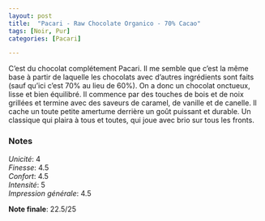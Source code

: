 ```yaml
---
layout: post
title:  "Pacari - Raw Chocolate Organico - 70% Cacao"
tags: [Noir, Pur] 
categories: [Pacari]

---
```


C’est du chocolat complétement Pacari. Il me semble que c’est la même base à partir de laquelle les chocolats avec d’autres ingrédients sont faits (sauf qu’ici c’est 70% au lieu de 60%).
On a donc un chocolat onctueux, lisse et bien équilibré. Il commence par des touches de bois et de noix grillées et termine avec des saveurs de caramel, de vanille et de canelle. Il cache un toute petite amertume derrière un goût puissant et durable.
Un classique qui plaira à tous et toutes, qui joue avec brio sur tous les fronts.

### Notes

_Unicité_: 4  
_Finesse_: 4.5  
_Confort_: 4.5  
_Intensité_: 5  
_Impression générale_: 4.5

**Note finale**: 22.5/25